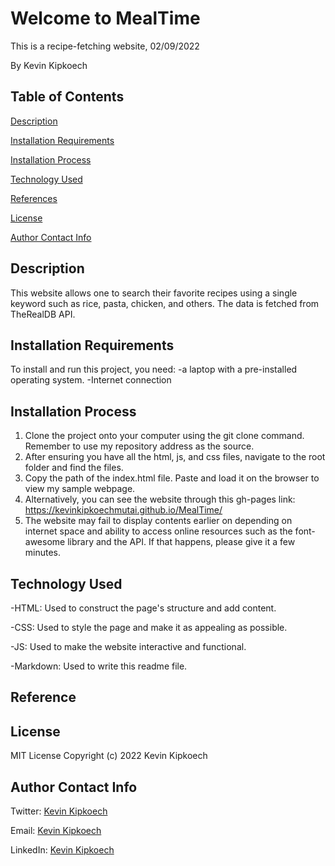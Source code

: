# Welcome to MealTime
This is a recipe-fetching website, 02/09/2022

By Kevin Kipkoech

## **Table of Contents**
[Description](#description)


[Installation Requirements](#installationrequirements)


[Installation Process](#installationprocess)


[Technology Used](#technologyused)


[References](#references)


[License](#license)


[Author Contact Info](#authorcontactinfo)
## **Description**
This website allows one to search their favorite recipes using a single keyword such as rice, pasta, chicken, and others. The data is fetched from TheRealDB API. 
## **Installation Requirements**
To install and run this project, you need:
-a laptop with a pre-installed operating system.
-Internet connection
## **Installation Process**
1. Clone the project onto your computer using the git clone command. Remember to use my repository address as the source. 
2. After ensuring you have all the html, js, and css files, navigate to the root folder and find the files. 
3. Copy the path of the index.html file. Paste and load it on the browser to view my sample webpage. 
4. Alternatively, you can see the website through this gh-pages link: https://kevinkipkoechmutai.github.io/MealTime/ 
5. The website may fail to display contents earlier on depending on internet space and ability to access online resources such as the font-awesome library and the API. If that happens, please give it a few minutes. 
## **Technology Used**
-HTML: Used to construct the page's structure and add content.

-CSS: Used to style the page and make it as appealing as possible. 

-JS: Used to make the website interactive and functional.

-Markdown: Used to write this readme file.
## **Reference**

## **License**
MIT License Copyright (c) 2022 Kevin Kipkoech
## **Author Contact Info**
Twitter: [Kevin Kipkoech](twitter.com/KevinKipkoechM1?s=09)

Email: [Kevin Kipkoech](kevin.kipkoech@student.moringaschool.com)

LinkedIn: [Kevin Kipkoech](https://www.linkedin.com/in/kevin-kipkoech-651a15108)


 
